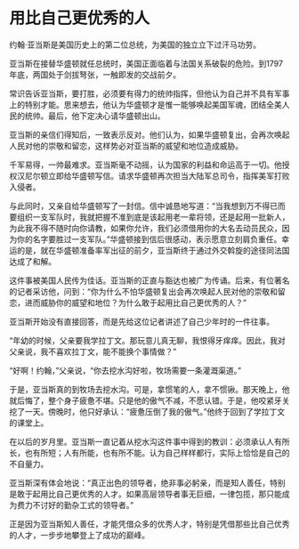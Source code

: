 # 用比自己更优秀的人

约翰·亚当斯是美国历史上的第二位总统，为美国的独立立下过汗马功劳。 

亚当斯在接替华盛顿就任总统时，美国正面临着与法国关系破裂的危险。到1797年底，两国处于剑拔弩张，一触即发的交战前夕。 

常识告诉亚当斯，要打胜，必须要有得力的统帅指挥，但他认为自己并不具有军事上的特别才能。思来想去，他认为华盛顿才是惟一能够唤起美国军魂，团结全美人民的统帅。最后，他下定决心请华盛顿出山。 

亚当斯的亲信们得知后，一致表示反对。他们认为，如果华盛顿复出，会再次唤起人民对他的崇敬和留恋，这样势必对亚当斯的威望和地位造成威胁。 

千军易得，一帅最难求。亚当斯毫不动摇，认为国家的利益和命运高于一切。他授权汉尼尔顿立即给华盛顿写信。请求华盛顿再次担当大陆军总司令，指挥美军打败入侵者。 

与此同时，又亲自给华盛顿写了一封信。信中诚恳地写道：“当我想到万不得已而要组织一支军队时，我就把握不准到底是该起用老一辈将领，还是起用一批新人，为此我不得不随时向你请教，如果你允许，我们必须借用你的大名去动员民众，因为你的名字要胜过一支军队。”华盛顿接到信后很感动，表示愿意立刻肩负重任。幸运的是，就在华盛顿准备率军出征的前夕，亚当斯终于通过外交斡旋的途径同法国达成了和解。 

这件事被美国人民传为佳话。亚当斯的正直与豁达也被广为传诵。后来，有位著名的记者采访他，问到：“你为什么不怕华盛顿复出会再次唤起人民对他的崇敬和留恋，进而威胁你的威望和地位？为什么敢于起用比自己更优秀的人？” 

亚当斯开始没有直接回答，而是先给这位记者讲述了自己少年时的一件往事。 

“年幼的时候，父亲要我学拉丁文。那玩意儿真无聊，我恨得牙痒痒。因此，我对父亲说，我不喜欢拉丁文，能不能换个事情做？” 

“好啊！约翰，”父亲说，“你去挖水沟好啦，牧场需要一条灌溉渠道。” 

于是，亚当斯真的到牧场去挖水沟。可是，拿惯笔的人，拿不惯锹。那天晚上，他就后悔了，整个身子疲惫不堪。只是他的傲气不减，不愿认错。于是，他咬紧牙关挖了一天。傍晚时，他只好承认：“疲惫压倒了我的傲气。”他终于回到了学拉丁文的课堂上。 

在以后的岁月里。亚当斯一直记着从挖水沟这件事中得到的教训：必须承认人有所长，也有所短；人有所能，也有所不能。认为自己样样都行，实际上恰恰是自己的不自量力。 

亚当斯深有体会地说：“真正出色的领导者，绝非事必躬亲，而是知人善任，特别是敢于起用比自己更优秀的人才。如果高层领导者事无巨细，一律包揽，那只能成为费力不讨好的勤杂工式的领导者。” 

正是因为亚当斯知人善任，才能凭借众多的优秀人才，特别是凭借那些比自己优秀的人才，一步步地攀登上了成功的巅峰。
 